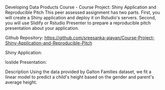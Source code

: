 Developing Data Products Course - Course Project: Shiny Application and Reproducible Pitch
This peer assessed assignment has two parts. First, you will create a Shiny application and deploy it on Rstudio's servers. Second, you will use Slidify or Rstudio Presenter to prepare a reproducible pitch presentation about your application.

Github Repository: https://github.com/sreesanka-ajayan/Course-Project-Shiny-Application-and-Reproducible-Pitch

Shiny Application: 

Ioslide Presentation: 

Description
Using the data provided by Galton Families dataset, we fit a linear model to predict a child's height based on the gender and parent's average height.

